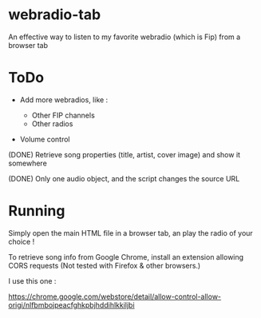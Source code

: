 # webradio-tab
An effective way to listen to my favorite webradio (which is Fip) from a browser tab


# ToDo
- Add more webradios, like :
  - Other FIP channels
  - Other radios
  
- Volume control

(DONE) Retrieve song properties (title, artist, cover image) and show it somewhere

(DONE) Only one audio object, and the script changes the source URL 

# Running
Simply open the main HTML file in a browser tab, an play the radio of your choice !

To retrieve song info from Google Chrome, install an extension allowing CORS requests (Not tested with Firefox & other browsers.)

I use this one :

https://chrome.google.com/webstore/detail/allow-control-allow-origi/nlfbmbojpeacfghkpbjhddihlkkiljbi
